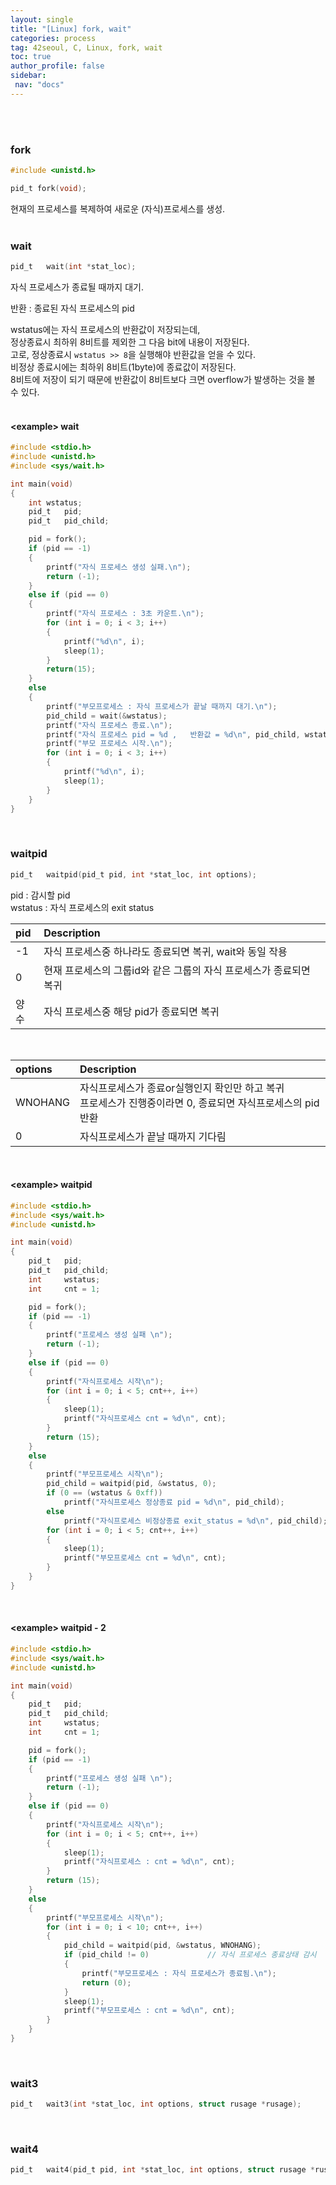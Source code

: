 ```yaml
---
layout: single
title: "[Linux] fork, wait"
categories: process
tag: 42seoul, C, Linux, fork, wait
toc: true
author_profile: false
sidebar:
 nav: "docs"
---
```


<br><br>

### fork
```c
#include <unistd.h>

pid_t fork(void);
```
현재의 프로세스를 복제하여 새로운 (자식)프로세스를 생성.<br>
<br>

### wait

```c
pid_t	wait(int *stat_loc);
```
자식 프로세스가 종료될 때까지 대기.<br>

반환 : 종료된 자식 프로세스의 pid

wstatus에는 자식 프로세스의 반환값이 저장되는데,<br>
정상종료시 최하위 8비트를 제외한 그 다음 bit에 내용이 저장된다.<br>
고로, 정상종료시 `wstatus >> 8`을 실행해야 반환값을 얻을 수 있다.<br>
비정상 종료시에는 최하위 8비트(1byte)에 종료값이 저장된다.<br>
8비트에 저장이 되기 때문에 반환값이 8비트보다 크면 overflow가 발생하는 것을 볼 수 있다.<br>
<br>

#### \<example> wait

```c
#include <stdio.h>
#include <unistd.h>
#include <sys/wait.h>

int	main(void)
{
	int	wstatus;
	pid_t	pid;
	pid_t	pid_child;

	pid = fork();
	if (pid == -1)
	{
		printf("자식 프로세스 생성 실패.\n");
		return (-1);
	}
	else if (pid == 0)
	{
		printf("자식 프로세스 : 3초 카운트.\n");
		for (int i = 0; i < 3; i++)
		{
			printf("%d\n", i);
			sleep(1);
		}
		return(15);
	}
	else
	{
		printf("부모프로세스 : 자식 프로세스가 끝날 때까지 대기.\n");
		pid_child = wait(&wstatus);
		printf("자식 프로세스 종료.\n");
		printf("자식 프로세스 pid = %d ,   반환값 = %d\n", pid_child, wstatus >> 8);
		printf("부모 프로세스 시작.\n");
		for (int i = 0; i < 3; i++)
		{
			printf("%d\n", i);
			sleep(1);
		}
	}
}
```

<br>

### waitpid

```c
pid_t	waitpid(pid_t pid, int *stat_loc, int options);
```
pid : 감시할 pid<br>
wstatus : 자식 프로세스의 exit status<br>


|pid|Description|
|:-|:-|
|-1|자식 프로세스중 하나라도 종료되면 복귀, wait와 동일 작용|
|0|현재 프로세스의 그룹id와 같은 그룹의 자식 프로세스가 종료되면 복귀|
|양수|자식 프로세스중 해당 pid가 종료되면 복귀|

<br>

|options|Description|
|:-|:-|
|WNOHANG|자식프로세스가 종료or실행인지 확인만 하고 복귀 <br> 프로세스가 진행중이라면 0, 종료되면 자식프로세스의 pid반환|
|0|자식프로세스가 끝날 때까지 기다림|

<br>

#### \<example> waitpid

```c
#include <stdio.h>
#include <sys/wait.h>
#include <unistd.h>

int	main(void)
{
	pid_t	pid;
	pid_t	pid_child;
	int		wstatus;
	int		cnt = 1;

	pid = fork();
	if (pid == -1)
	{
		printf("프로세스 생성 실패 \n");
		return (-1);
	}
	else if (pid == 0)
	{
		printf("자식프로세스 시작\n");
		for (int i = 0; i < 5; cnt++, i++)
		{
			sleep(1);
			printf("자식프로세스 cnt = %d\n", cnt);
		}
		return (15);
	}
	else
	{
		printf("부모프로세스 시작\n");
		pid_child = waitpid(pid, &wstatus, 0);
		if (0 == (wstatus & 0xff))
			printf("자식프로세스 정상종료 pid = %d\n", pid_child);
		else
			printf("자식프로세스 비정상종료 exit_status = %d\n", pid_child);
		for (int i = 0; i < 5; cnt++, i++)
		{
			sleep(1);
			printf("부모프로세스 cnt = %d\n", cnt);
		}
	}
}
```

<br>

#### \<example> waitpid - 2
```c
#include <stdio.h>
#include <sys/wait.h>
#include <unistd.h>

int	main(void)
{
	pid_t	pid;
	pid_t	pid_child;
	int		wstatus;
	int		cnt = 1;

	pid = fork();
	if (pid == -1)
	{
		printf("프로세스 생성 실패 \n");
		return (-1);
	}
	else if (pid == 0)
	{
		printf("자식프로세스 시작\n");
		for (int i = 0; i < 5; cnt++, i++)
		{
			sleep(1);
			printf("자식프로세스 : cnt = %d\n", cnt);
		}
		return (15);
	}
	else
	{
		printf("부모프로세스 시작\n");
		for (int i = 0; i < 10; cnt++, i++)
		{
			pid_child = waitpid(pid, &wstatus, WNOHANG);
			if (pid_child != 0)				// 자식 프로세스 종료상태 감시
			{
				printf("부모프로세스 : 자식 프로세스가 종료됨.\n");
				return (0);
			}
			sleep(1);
			printf("부모프로세스 : cnt = %d\n", cnt);
		}
	}
}
```

<br>

### wait3
```c
pid_t	wait3(int *stat_loc, int options, struct rusage *rusage);
```

<br>

### wait4
```c
pid_t	wait4(pid_t pid, int *stat_loc, int options, struct rusage *rusage);
```